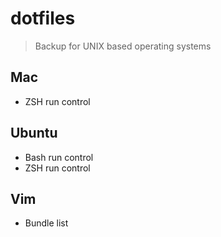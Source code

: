 dotfiles
========
> Backup for UNIX based operating systems

Mac
---
- ZSH run control

Ubuntu
------
- Bash run control
- ZSH run control

Vim
---
- Bundle list
